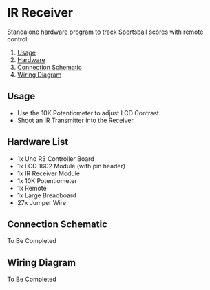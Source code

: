 # IR Receiver

Standalone hardware program to track Sportsball scores with remote control.

1. [Usage](#Usage)
2. [Hardware](#Hardware-List)
3. [Connection Schematic](#Connection-Schematic)
4. [Wiring Diagram](#Wiring-Diagram)

## Usage

- Use the 10K Potentiometer to adjust LCD Contrast.
- Shoot an IR Transmitter into the Receiver.

## Hardware List

- 1x Uno R3 Controller Board
- 1x LCD 1602 Module (with pin header)
- 1x IR Receiver Module
- 1x 10K Potentiometer
- 1x Remote
- 1x Large Breadboard
- 27x Jumper Wire

## Connection Schematic

To Be Completed

## Wiring Diagram

To Be Completed